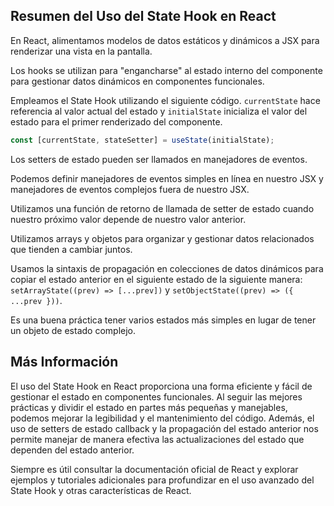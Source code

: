 ## Resumen del Uso del State Hook en React

En React, alimentamos modelos de datos estáticos y dinámicos a JSX para renderizar una vista en la pantalla.

Los hooks se utilizan para "engancharse" al estado interno del componente para gestionar datos dinámicos en componentes funcionales.

Empleamos el State Hook utilizando el siguiente código. `currentState` hace referencia al valor actual del estado y `initialState` inicializa el valor del estado para el primer renderizado del componente.

```javascript
const [currentState, stateSetter] = useState(initialState);
```

Los setters de estado pueden ser llamados en manejadores de eventos.

Podemos definir manejadores de eventos simples en línea en nuestro JSX y manejadores de eventos complejos fuera de nuestro JSX.

Utilizamos una función de retorno de llamada de setter de estado cuando nuestro próximo valor depende de nuestro valor anterior.

Utilizamos arrays y objetos para organizar y gestionar datos relacionados que tienden a cambiar juntos.

Usamos la sintaxis de propagación en colecciones de datos dinámicos para copiar el estado anterior en el siguiente estado de la siguiente manera: `setArrayState((prev) => [...prev])` y `setObjectState((prev) => ({ ...prev }))`.

Es una buena práctica tener varios estados más simples en lugar de tener un objeto de estado complejo.

## Más Información

El uso del State Hook en React proporciona una forma eficiente y fácil de gestionar el estado en componentes funcionales. Al seguir las mejores prácticas y dividir el estado en partes más pequeñas y manejables, podemos mejorar la legibilidad y el mantenimiento del código. Además, el uso de setters de estado callback y la propagación del estado anterior nos permite manejar de manera efectiva las actualizaciones del estado que dependen del estado anterior.

Siempre es útil consultar la documentación oficial de React y explorar ejemplos y tutoriales adicionales para profundizar en el uso avanzado del State Hook y otras características de React.
